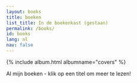 ```yaml
---
layout: books
title: boeken
list_title: In de boekenkast (gestaan)
permalink: /books/
id: books
lang: nl
nav: false
---
```


<!-- simply so (by Jimmy_Xiao) -->
{% include album.html albumname="covers" %}

Al mijn boeken - klik op een titel om meer te lezen!
